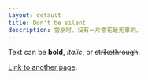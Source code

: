 ```yaml
---
layout: default
title: Don't be silent
description: 雪崩时，没有一片雪花是无辜的。
---
```


Text can be **bold**, _italic_, or ~~strikethrough~~.

[Link to another page](./another-page.html).
